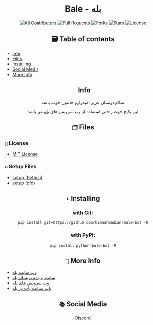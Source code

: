 <div align='center'>
<h1><b> Bale - بله</b></h1>

[![All Contributors](https://img.shields.io/github/contributors/kianahmadian/bale-bot)](#contributors-)
![Pull Requests](https://img.shields.io/github/issues-pr/kianahmadian/bale-bot?)
![Forks](https://img.shields.io/github/forks/kianahmadian/bale-bot)
![Stars](https://img.shields.io/github/stars/kianahmadian/bale-bot)
![License](https://img.shields.io/github/license/kianahmadian/bale-bot)
  
## 🗃 Table of contents
</div>

* [Info](https://github.com/kianahmadian/bale-bot#%E2%84%B9-info)
* [Files](https://github.com/kianahmadian/bale-bot#-files)
* [Installing](https://github.com/kianahmadian/bale-bot#-installing)
* [Social Media](https://github.com/kianahmadian/bale-bot#-social-media)
* [More Info](https://github.com/kianahmadian/bale-bot#-more-info)


<div align='center'>

## `ℹ` Info 

سلام دوستان عزیز امیدوارم حالتون خوب باشه 

این پکیج جهت راحتی استفاده از وب سرویس های [بله](https://bale.ai/) می باشد

## `🗂` Files 

</div>

### `📜` License 
* [MIT License](https://github.com/kianahmadian/bale-bot/blob/main/LICENSE)

### `⚙` Setup Files 
* [setup (Python)](https://github.com/kianahmadian/bale-bot/blob/main/setup.py)
* [setup (cfd)](https://github.com/kianahmadian/bale-bot/blob/main/setup.cfd)


<div align='center'>

## `⬇` Installing 

### with Git:

```
pip install git+https://github.com/kianahmadian/bale-bot -U
```

### with PyPi:

```
pip install python-bale-bot -U
```

</div>

<div align='center'>

## `📡` More Info

</div>

* [وب سایت بله](https://bale.ai/)
* [سایت برنامه نویسان بله](https://devbale.ir/)
* [وب سرویس های بله](https://devbale.ir/api/)
* [بات ساخت بات در بله](https://ble.ir/@botfather)

<div align='center'>

## `📚` Social Media

<a href="https://discord.com/users/684748470799958033"> Discord </a>

</div>
